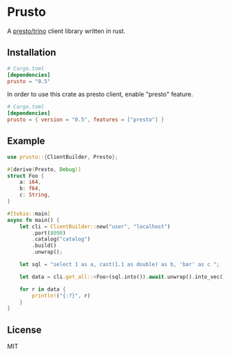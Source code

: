 # Prusto

A [presto/trino](https://trino.io/) client library written in rust.



## Installation 

```toml
# Cargo.toml
[dependencies]
prusto = "0.5"
```

In order to use this crate as presto client, enable "presto" feature.
```toml
# Cargo.toml
[dependencies]
prusto = { version = "0.5", features = ["presto"] }
```

## Example

```rust
use prusto::{ClientBuilder, Presto};

#[derive(Presto, Debug)]
struct Foo {
    a: i64,
    b: f64,
    c: String,
}

#[tokio::main]
async fn main() {
    let cli = ClientBuilder::new("user", "localhost")
        .port(8090)
        .catalog("catalog")
        .build()
        .unwrap();

    let sql = "select 1 as a, cast(1.1 as double) as b, 'bar' as c ";

    let data = cli.get_all::<Foo>(sql.into()).await.unwrap().into_vec();

    for r in data {
        println!("{:?}", r)
    }
}
```


## License

MIT
